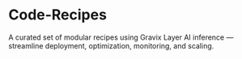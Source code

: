 # Code-Recipes
A curated set of modular recipes using Gravix Layer AI inference — streamline deployment, optimization, monitoring, and scaling.
